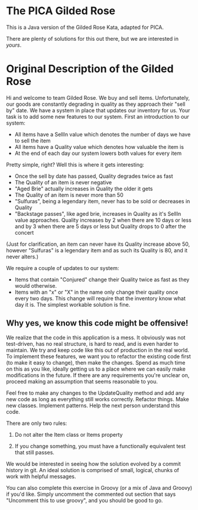 # The PICA Gilded Rose

This is a Java version of the Gilded Rose Kata, adapted for PICA.

There are plenty of solutions for this out there, but we are interested in *yours*.


# Original Description of the Gilded Rose

Hi and welcome to team Gilded Rose. We buy and sell items. Unfortunately, our goods are constantly degrading in quality
as they approach their "sell by" date. We have a system in place that updates our inventory for us. Your task is to add 
some new features to our system. First an introduction to our system:

- All items have a SellIn value which denotes the number of days we have to sell the item
- All items have a Quality value which denotes how valuable the item is
- At the end of each day our system lowers both values for every item

Pretty simple, right? Well this is where it gets interesting:

  - Once the sell by date has passed, Quality degrades twice as fast
  - The Quality of an item is never negative
  - "Aged Brie" actually increases in Quality the older it gets
  - The Quality of an item is never more than 50
  - "Sulfuras", being a legendary item, never has to be sold or decreases in Quality
  - "Backstage passes", like aged brie, increases in Quality as it's SellIn value approaches. Quality increases by 2
  when there are 10 days or less and by 3 when there are 5 days or less but Quality drops to 0 after the concert

(Just for clarification, an item can never have its Quality increase above 50, however "Sulfuras" is a legendary item and
as such its Quality is 80, and it never alters.)

We require a couple of updates to our system:

- Items that contain "Conjured" change their Quality twice as fast as they would otherwise.
- Items with an "x" or "X" in the name only change their quality once every two days. This change will require that the inventory
know what day it is. The simplest workable solution is fine.

## Why yes, we know this code might be offensive!

We realize that the code in this application is a mess. It obviously was not test-driven, has no real structure, 
is hard to read, and is even harder to maintain. We try and keep code like this out of production in the real world. To 
implement these features, we want you to refactor the existing code first (to make it easy to change), then make the 
changes. Spend as much time on this as you like, ideally getting us to a place where we can easily make 
modifications in the future.  If there are any requirements you're unclear on, proceed making an assumption that seems reasonable to you.

Feel free to make any changes to the UpdateQuality method and add any new code as long as everything still works
correctly. Refactor things. Make new classes. Implement patterns. Help the next person understand this code.

There are only two rules: 

1. Do not alter the Item class or Items property

2. If you change something, you must have a functionally equivalent test that still passes.

We would be interested in seeing how the solution evolved by a commit history in git. An ideal solution is comprised of
small, logical, chunks of work with helpful messages.

You can also complete this exercise in Groovy (or a mix of Java and Groovy) if you'd like.  Simply uncomment the commented out section that says
"Uncomment this to use groovy", and you should be good to go.
